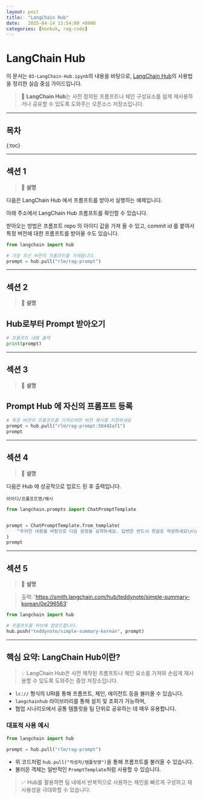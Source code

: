 ```yaml
---
layout: post
title:  "LangChain Hub"
date:   2025-04-14 13:54:00 +0900
categories: [konkuk, rag-code]
--- 
```

# LangChain Hub

이 문서는 `03-LangChain-Hub.ipynb`의 내용을 바탕으로, [LangChain Hub](https://smith.langchain.com/hub)의 사용법을 정리한 실습 중심 가이드입니다.

> 📌 **LangChain Hub**는 사전 정의된 프롬프트나 체인 구성요소를 쉽게 재사용하거나 공유할 수 있도록 도와주는 오픈소스 저장소입니다.

---

## 목차
{:toc}

---

## 섹션 1

> 📘 **설명**

다음은 LangChain Hub 에서 프롬프트를 받아서 실행하는 예제입니다.

아래 주소에서 LangChain Hub 프롬프트를 확인할 수 있습니다.

받아오는 방법은 프롬프트 repo 의 아이디 값을 가져 올 수 있고, commit id 를 붙여서 특정 버전에 대한 프롬프트를 받아올 수도 있습니다.

```python
from langchain import hub

# 가장 최신 버전의 프롬프트를 가져옵니다.
prompt = hub.pull("rlm/rag-prompt")
```

---

## 섹션 2

> 📘 **설명**

## Hub로부터 Prompt 받아오기

```python
# 프롬프트 내용 출력
print(prompt)
```

---

## 섹션 3

> 📘 **설명**

## Prompt Hub 에 자신의 프롬프트 등록

```python
# 특정 버전의 프롬프트를 가져오려면 버전 해시를 지정하세요
prompt = hub.pull("rlm/rag-prompt:50442af1")
prompt
```

---

## 섹션 4

> 📘 **설명**

다음은 Hub 에 성공적으로 업로드 된 후 출력입니다.

`아이디/프롬프트명/해시`

```python
from langchain.prompts import ChatPromptTemplate


prompt = ChatPromptTemplate.from_template(
    "주어진 내용을 바탕으로 다음 문장을 요약하세요. 답변은 반드시 한글로 작성하세요\n\nCONTEXT: {context}\n\nSUMMARY:"
)
prompt
```

---

## 섹션 5

> 📘 **설명**

> 출력: 'https://smith.langchain.com/hub/teddynote/simple-summary-korean/0e296563'

```python
from langchain import hub

# 프롬프트를 허브에 업로드합니다.
hub.push("teddynote/simple-summary-korean", prompt)
```

---

## 핵심 요약: LangChain Hub이란?

> 💡 LangChain Hub은 사전 제작된 프롬프트나 체인 요소를 가져와 손쉽게 재사용할 수 있도록 도와주는 중앙 저장소입니다.

- `lc://` 형식의 URI를 통해 프롬프트, 체인, 에이전트 등을 불러올 수 있습니다.
- `langchainhub` 라이브러리를 통해 설치 및 조회가 가능하며,
- 협업 시나리오에서 공통 템플릿을 팀 단위로 공유하는 데 매우 유용합니다.

### 대표적 사용 예시

```python
from langchain import hub

prompt = hub.pull("rlm/rag-prompt")
```

- 위 코드처럼 `hub.pull("작성자/템플릿명")`을 통해 프롬프트를 불러올 수 있습니다.
- 불러온 객체는 일반적인 `PromptTemplate`처럼 사용할 수 있습니다.

> ✅ Hub를 활용하면 팀 내에서 반복적으로 사용하는 체인을 빠르게 구성하고 재사용성을 극대화할 수 있습니다.
